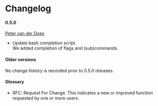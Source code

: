 [petervanderdoes]: https://github.com/petervanderdoes "Peter van der Does on github"
 
# Changelog

#### 0.5.0
[Peter van der Does][petervanderdoes]
* Update bash completion script.  
    We added completion of flags and (sub)commands.

#### Older versions
No change history is recorded prior to 0.5.0 releases.

#### Glossary
* RFC: Request For Change. This indicates a new or improved function requested
by one or more users.
